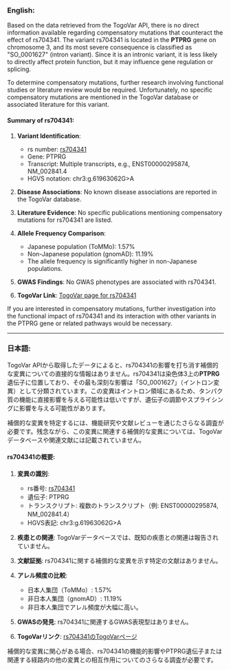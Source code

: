 ### English:
Based on the data retrieved from the TogoVar API, there is no direct information available regarding compensatory mutations that counteract the effect of rs704341. The variant rs704341 is located in the **PTPRG** gene on chromosome 3, and its most severe consequence is classified as "SO_0001627" (intron variant). Since it is an intronic variant, it is less likely to directly affect protein function, but it may influence gene regulation or splicing. 

To determine compensatory mutations, further research involving functional studies or literature review would be required. Unfortunately, no specific compensatory mutations are mentioned in the TogoVar database or associated literature for this variant.

#### Summary of rs704341:
1. **Variant Identification**:
   - rs number: [rs704341](https://identifiers.org/dbsnp/rs704341)
   - Gene: PTPRG
   - Transcript: Multiple transcripts, e.g., ENST00000295874, NM_002841.4
   - HGVS notation: chr3:g.61963062G>A

2. **Disease Associations**: No known disease associations are reported in the TogoVar database.

3. **Literature Evidence**: No specific publications mentioning compensatory mutations for rs704341 are listed.

4. **Allele Frequency Comparison**:
   - Japanese population (ToMMo): 1.57%
   - Non-Japanese population (gnomAD): 11.19%
   - The allele frequency is significantly higher in non-Japanese populations.

5. **GWAS Findings**: No GWAS phenotypes are associated with rs704341.

6. **TogoVar Link**: [TogoVar page for rs704341](https://togovar.org/variant/tgv12747289)

If you are interested in compensatory mutations, further investigation into the functional impact of rs704341 and its interaction with other variants in the PTPRG gene or related pathways would be necessary.

---

### 日本語:
TogoVar APIから取得したデータによると、rs704341の影響を打ち消す補償的な変異についての直接的な情報はありません。rs704341は染色体3上の**PTPRG**遺伝子に位置しており、その最も深刻な影響は「SO_0001627」（イントロン変異）として分類されています。この変異はイントロン領域にあるため、タンパク質の機能に直接影響を与える可能性は低いですが、遺伝子の調節やスプライシングに影響を与える可能性があります。

補償的な変異を特定するには、機能研究や文献レビューを通じたさらなる調査が必要です。残念ながら、この変異に関連する補償的な変異については、TogoVarデータベースや関連文献には記載されていません。

#### rs704341の概要:
1. **変異の識別**:
   - rs番号: [rs704341](https://identifiers.org/dbsnp/rs704341)
   - 遺伝子: PTPRG
   - トランスクリプト: 複数のトランスクリプト（例: ENST00000295874, NM_002841.4）
   - HGVS表記: chr3:g.61963062G>A

2. **疾患との関連**: TogoVarデータベースでは、既知の疾患との関連は報告されていません。

3. **文献証拠**: rs704341に関する補償的な変異を示す特定の文献はありません。

4. **アレル頻度の比較**:
   - 日本人集団（ToMMo）: 1.57%
   - 非日本人集団（gnomAD）: 11.19%
   - 非日本人集団でアレル頻度が大幅に高い。

5. **GWASの発見**: rs704341に関連するGWAS表現型はありません。

6. **TogoVarリンク**: [rs704341のTogoVarページ](https://togovar.org/variant/tgv12747289)

補償的な変異に関心がある場合、rs704341の機能的影響やPTPRG遺伝子または関連する経路内の他の変異との相互作用についてのさらなる調査が必要です。